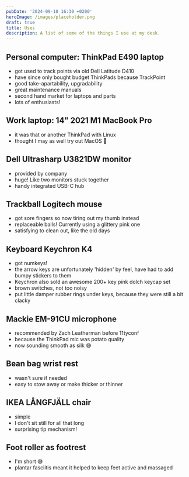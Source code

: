 ```yaml
---
pubDate: '2024-09-10 16:30 +0200'
heroImage: /images/placeholder.png
draft: true
title: Uses
description: A list of some of the things I use at my desk.
---
```

## Personal computer: ThinkPad E490 laptop
- got used to track points via old Dell Latitude D410 
- have since only bought budget ThinkPads because TrackPoint
- good take-apartability, upgradability
- great maintenance manuals
- second hand market for laptops and parts
- lots of enthusiasts!

## Work laptop: 14" 2021 M1 MacBook Pro
- it was that or another ThinkPad with Linux
- thought I may as well try out MacOS 🤷

## Dell Ultrasharp U3821DW monitor
- provided by company
- huge! Like two monitors stuck together
- handy integrated USB-C hub

## Trackball Logitech mouse
- got sore fingers so now tiring out my thumb instead
- replaceable balls! Currently using a glittery pink one
- satisfying to clean out, like the old days

## Keyboard Keychron K4
- got numkeys!
- the arrow keys are unfortunately 'hidden' by feel, have had to add bumpy stickers to them 
- Keychron also sold an awesome 200+ key pink dolch keycap set
- brown switches, not too noisy
- put little damper rubber rings under keys, because they were still a bit clacky

## Mackie EM-91CU microphone
- recommended by Zach Leatherman before 11tyconf
- because the ThinkPad mic was potato quality
- now sounding smooth as silk 😅

## Bean bag wrist rest
- wasn't sure if needed
- easy to stow away or make thicker or thinner

## IKEA LÅNGFJÄLL chair 
- simple
- I don't sit still for all that long 
- surprising tip mechanism!

## Foot roller as footrest
- I'm short 😅
- plantar fasciitis meant it helped to keep feet active and massaged